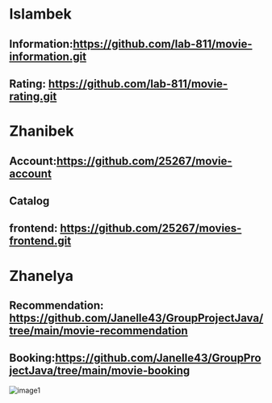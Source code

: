 # Islambek 
## Information:https://github.com/lab-811/movie-information.git
## Rating: https://github.com/lab-811/movie-rating.git

# Zhanibek 
## Account:https://github.com/25267/movie-account
## Catalog
## frontend: https://github.com/25267/movies-frontend.git

# Zhanelya
## Recommendation: https://github.com/Janelle43/GroupProjectJava/tree/main/movie-recommendation
## Booking:https://github.com/Janelle43/GroupProjectJava/tree/main/movie-booking





![image1](https://user-images.githubusercontent.com/79316925/135763236-44a3060a-90d9-4ee8-a81e-1871300f11ee.png)
